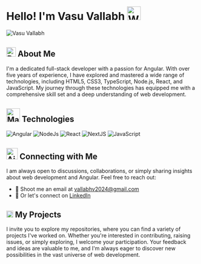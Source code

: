 # Hello! I'm Vasu Vallabh <img src="https://raw.githubusercontent.com/Tarikul-Islam-Anik/Animated-Fluent-Emojis/master/Emojis/Hand%20gestures/Waving%20Hand%20Medium-Light%20Skin%20Tone.png" alt="Waving Hand" width="36" height="36" />
![Vasu Vallabh](https://github.com/Vasu-Vallabh/Vasu-Vallabh/assets/101351789/4434e07c-b8b1-4f9a-aa89-0710317f79e1)

## <img src="https://raw.githubusercontent.com/Tarikul-Islam-Anik/Animated-Fluent-Emojis/master/Emojis/Travel%20and%20places/Rocket.png" alt="Rocket" width="25" height="25" /> About Me
I'm a dedicated full-stack developer with a passion for Angular. With over five years of experience, I have explored and mastered a wide range of technologies, including HTML5, CSS3, TypeScript, Node.js, React, and JavaScript. My journey through these technologies has equipped me with a comprehensive skill set and a deep understanding of web development.

## <img src="https://raw.githubusercontent.com/Tarikul-Islam-Anik/Animated-Fluent-Emojis/master/Emojis/People/Man%20Technologist.png" alt="Man Technologist" width="36" height="36" /> Technologies

![Angular](https://img.shields.io/badge/Angular-DD0031?style=for-the-badge&logo=angular&logoColor=white)
![NodeJs](https://img.shields.io/badge/Node%20js-339933?style=for-the-badge&logo=nodedotjs&logoColor=white)
![React](https://img.shields.io/badge/React-20232A?style=for-the-badge&logo=react&logoColor=61DAFB)
![NextJS](https://img.shields.io/badge/next%20js-000000?style=for-the-badge&logo=nextdotjs&logoColor=white)
![JavaScript](https://img.shields.io/badge/JavaScript-323330?style=for-the-badge&logo=javascript&logoColor=F7DF1E)
  
## <img src="https://raw.githubusercontent.com/Tarikul-Islam-Anik/Animated-Fluent-Emojis/master/Emojis/Travel%20and%20places/Airplane%20Departure.png" alt="Airplane Departure" width="30" height="30" /> Connecting with Me
I am always open to discussions, collaborations, or simply sharing insights about web development and Angular. Feel free to reach out:
- 📧 Shoot me an email at [vallabhv2024@gmail.com](mailto:vallabhv2024@gmail.com)
- 💼 Or let's connect on [LinkedIn](https://www.linkedin.com/in/vasuvallabh)

## <img src="https://raw.githubusercontent.com/Tarikul-Islam-Anik/Animated-Fluent-Emojis/master/Emojis/Travel%20and%20places/Glowing%20Star.png" alt="Glowing Star" width="18" height="18" /> My Projects
I invite you to explore my repositories, where you can find a variety of projects I've worked on. Whether you're interested in contributing, raising issues, or simply exploring, I welcome your participation. Your feedback and ideas are valuable to me, and I'm always eager to discover new possibilities in the vast universe of web development.
